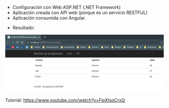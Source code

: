 - Configuración con Web ASP.NET (.NET Framework)
- Aplicación creada con API web (porque es un servicio RESTFUL)
- Aplicación consumida con Angular.
* Resultado:

![resultado.png](resultado.png)

Tutorial: https://www.youtube.com/watch?v=FipXlsqCrxQ
